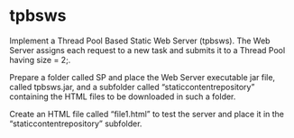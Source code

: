 # tpbsws

Implement a Thread Pool Based Static Web Server (tpbsws). The Web Server assigns each request to a new task and submits it to a Thread Pool having size = 2;.


Prepare a folder called SP and place the Web Server executable jar file, called tpbsws.jar, and a subfolder called “staticcontentrepository” containing the HTML files to be downloaded in such a folder. 



Create an HTML file called “file1.html” to test the server and place it in the “staticcontentrepository” subfolder.
